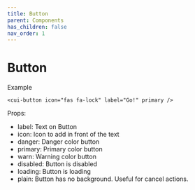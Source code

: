 ```yaml
---
title: Button
parent: Components
has_children: false
nav_order: 1
---
```


# Button

Example
```
<cui-button icon="fas fa-lock" label="Go!" primary />
```
Props:

- label: Text on Button
- icon: Icon to add in front of the text
- danger: Danger color button
- primary: Primary color button
- warn: Warning color button
- disabled: Button is disabled
- loading: Button is loading
- plain: Button has no background. Useful for cancel actions.
